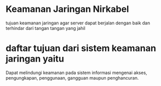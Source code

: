# Keamanan Jaringan Nirkabel
 tujuan keamanan jaringan agar server dapat berjalan dengan baik dan terhindar dari tangan tangan yang jahil
 
#  daftar tujuan dari sistem keamanan jaringan yaitu 
Dapat melindungi keamanan pada sistem informasi mengenai akses, pengungkapan, penggunaan, gangguan maupun penghancuran.
